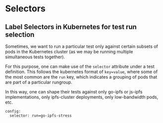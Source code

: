 # Selectors

## Label Selectors in Kubernetes for test run selection

Sometimes, we want to run a particular test only against certain subsets of pods in the Kubernetes cluster (as we may be running multiple simultaneous tests together).

For this purpose, one can make use of the `selector` attribute under a test definition. This follows the kubernetes format of `key=value`, where some of the most common are the `run` key, which indicates a grouping of pods that are part of a particular rungroup.

In this way, one can shape their tests against only go-ipfs or js-ipfs implementations, only ipfs-cluster deployments, only low-bandwidth pods, etc.

```
config:
  selector: run=go-ipfs-stress
```
